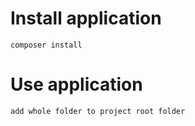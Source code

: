 # Install application
    composer install
    
# Use application
    add whole folder to project root folder